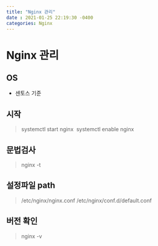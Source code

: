 ```yaml
---
title: "Nginx 관리"
date : 2021-01-25 22:19:30 -0400
categories: Nginx
---
```



# Nginx 관리

## OS

- 센토스 기준

## 시작

> systemctl start nginx 
> systemctl enable nginx


## 문법검사 

>  nginx -t

## 설정파일 path

> /etc/nginx/nginx.conf
> /etc/nginx/conf.d/default.conf



## 버전 확인

> nginx -v
